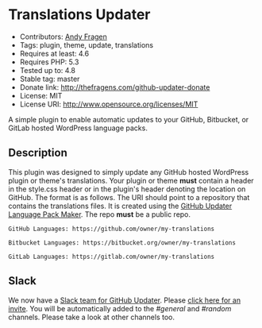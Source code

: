 
# Translations Updater

* Contributors: [Andy Fragen](https://github.com/afragen)
* Tags: plugin, theme, update, translations
* Requires at least: 4.6
* Requires PHP: 5.3
* Tested up to: 4.8
* Stable tag: master
* Donate link: http://thefragens.com/github-updater-donate
* License: MIT
* License URI: http://www.opensource.org/licenses/MIT

A simple plugin to enable automatic updates to your GitHub, Bitbucket, or GitLab hosted WordPress language packs.

## Description

This plugin was designed to simply update any GitHub hosted WordPress plugin or theme's translations. Your plugin or theme **must** contain a header in the style.css header or in the plugin's header denoting the location on GitHub. The format is as follows. The URI should point to a repository that contains the translations files. It is created using the [GitHub Updater Language Pack Maker](https://github.com/afragen/github-updater-language-pack-maker). The repo **must** be a public repo.

`GitHub Languages: https://github.com/owner/my-translations`  

`Bitbucket Languages: https://bitbucket.org/owner/my-translations` 
 
`GitLab Languages: https://gitlab.com/owner/my-translations`  


## Slack

We now have a [Slack team for GitHub Updater](https://github-updater.slack.com). Please [click here for an invite](https://github-updater.herokuapp.com). You will be automatically added to the _#general_ and _#random_ channels. Please take a look at other channels too.
